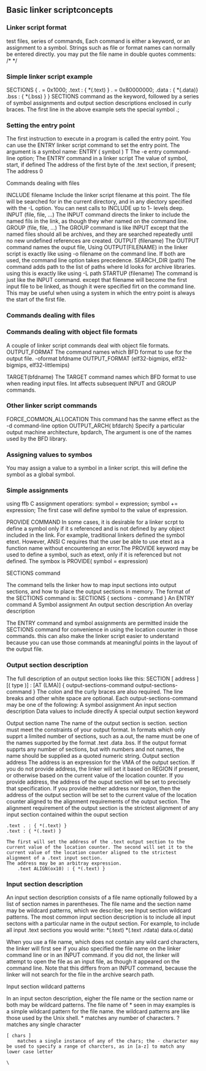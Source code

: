 ## Basic linker scriptconcepts
### Linker script format
test files, series of commands, Each command is either a keyword, or an assignment to a symbol.
Strings such as file or format names can normally be entered directly. you may put the file name in double quotes
comments: /* */
### Simple linker script example
SECTIONS
{
    . = 0x1000;
    .text : {
        *(.text)
    }
    . = 0x80000000;
    .data : { *(.data)}
    .bss : { *(.bss) }
}
SECTIONS command as the keyword, followed by a series of symbol assignments and output section descriptions enclosed in curly braces. The first line in the above example sets the special symbol .; 
### Setting the entry point
The first instruction to execute in a program is called the entry point. You can use the ENTRY linker script command to set the entry point. The argument is a symbol name:
 ENTRY ( symbol )
T
The -e entry command-line option;
The ENTRY command in a linker script
The value of symbol, start, if defined
The address of the first byte of the .text section, if present;
The address 0

Commands dealing with files

INCLUDE filename
    Include the linker script filename at this point. The file will be searched for in the current directory, and in any diectory specified with the -L option. You can nest calls to INCLUDE up to 1- levels deep.
INPUT (file, file, ...)
    The INPUT command directs the linker to include the named fils in the link, as though they wher named on the command line.
GROUP (file, file, ...)
    The GROUP command is like INPUT except that the named files should all be archives, and they are searched repeatedly until no new undefined references are created.
OUTPUT (filename)
    The OUTPUT command names the ouput file, Using OUTPUT(FILENAME) in the linker script is exactly like using -o filename on the command line. If both are used, the command line option takes precedence.
SEARCH_DIR (path)
    The command adds path to the list of paths where ld looks for archive libraries. using this is exactly like using -L path
STARTUP (filename)
    The command is just like the INPUT command. except that filename will become the first input file to be linked, as though it were specified firt on the command line. This may be useful when using a system in which the entry point is always the start of the first file.

### Commands dealing with files
### Commands dealing with object file formats
A couple of linker script commands deal with object file formats.
OUTPUT_FORMAT
    The command names which BFD format to use for the output file.
    -oformat bfdname
    OUTPUT_FORMAT (elf32-bigmips, elf32-bigmips, elf32-littlemips)

TARGET(bfdname)
    The TARGET command names which BFD format to use when reading input files. Int affects subsequent INPUT and GROUP commands.

### Other linker script commands
FORCE_COMMON_ALLOCATION
    This command has the sanme effect as the -d command-line option
OUTPUT_ARCH( bfdarch)
    Specify a particular output machine architecture, bpdarch, The argument is one of the names used by the BFD library.
### Assigning values to symbos
You may assign a value to a symbol in a linker script. this will define the symbol as a global symbol.
### Simple assignments
using ffb C assignment operatiors:
symbol = expression;
symbol += expression;
    The first case will define symbol to the value of expression. 

PROVIDE COMMAND
In some cases, it is desirable for a linker scrpt to define a symbol only if it s referenced and is not defined by any object included in the link. For example, traditional linkers defined the symbol etext. However, ANSI C requires that the user be able to use etext as a function name without encountering an error.The PROVIDE keyword may be used to define a symbol, such as etext, only if it is referenced but not defined. The symbox is PROVIDE( symbol = expression)

SECTIONS command

The command tells the linker how to map input sections into output sections, and how to place the output sections in memory. The format of the SECTIONS command is:
SECTIONS
{
    sections - command
}
An ENTRY command
A Symbol assignment
An output section description
An overlay description

The ENTRY command and symbol assignments are permitted inside the SECTIONS command for convenience in using the location counter in those commands. this can also make the linker script easier to understand because you can use those commands at meaningful points in the layout of the output file.

### Output section description
The full description of an output section looks like this:
    SECTION [ address ] [( type )] : [AT (LMA)]
    {
        output-sections-command
        output-sections-command
    }
The colon and the curly braces are also required. The line breaks and other white space are optional.
    Each output-sections-command may be one of the following:
    A symbol assignment
    An input section description
    Data values to include directly
    A special output section keyword

Output section name
    The name of the output section is section. section must meet the constraints of your output format. In formats which only supprt a limited number of sections, such as a.out, the name must be one of the names supported by the format .text .data .bss. If the output format supprts any number of sections, but with numbers and not names, the name should be supplied as a quoted numeric string.
Output section address
    The address is an expression for the VMA of the output section. If you do not provide address, the linker will set it based on REGION if present, or otherwise based on the current value of the location counter.
    If you provide address, the address of the ouput section will be set to precisely that specification. If you provide neither address nor region, then the address of the output section will be set to the current value of the location counter aligned to the alignment requirements of the output section. The alignment requirement of the output section is the strictest alignment of any input section contained within the ouput section

    .text . : { *(.text) }
    .text : { *(.text) }
    
    The first will set the address of the .text output section to the current value of the location counter. The second will set it to the current value of the location counter aligned to the strictest alignment of a .text input section.
    The address may be an arbitray expression. 
        .text ALIGN(ox10) : { *(.text) }

### Input section description
An input section description consists of a file name optionally followed by a list of section names in parentheses. The file name and the section name may be wildcard patterns, which we describe; see Input section wildcard patterns. The most common input section description is to include all input sectons with a particular name in the output section. For example, to include all input .text sections you would write:
    *(.text)
    *(.text .rdata)
    data.o(.data)

When you use a file name, which does not contain any wild card characters, the linker will first see if you also specified the file name on the linker command line or in an INPUT command. if you did not, the linker will attempt to open the file as an input file, as though it appeared on the command line. Note that this differs from an INPUT command, because the linker will not search for the file in the archive search path.

Input section wildcard patterns

In an input secton description, eigher the file name or the section name or both may be wildcard patterns. The file name of * seen in may examples is a simple wildcard pattern for the file name. the wildcard patterns are like those used by the Unix shell.
    *
        matches any number of characters.
    ?
        matches any single character
    
    [ chars ]
        matches a single instance of any of the chars; the - character may be used to specify a range of charcters, as in [a-z] to match any lower case letter

    \
